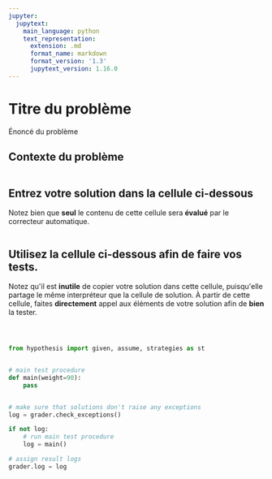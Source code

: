 ```yaml
---
jupyter:
  jupytext:
    main_language: python
    text_representation:
      extension: .md
      format_name: markdown
      format_version: '1.3'
      jupytext_version: 1.16.0
---
```


<!-- #region tags=["problem-title"] -->
# Titre du problème
<!-- #endregion -->

<!-- #region tags=["problem-statement"] -->
Énoncé du problème
<!-- #endregion -->

## Contexte du problème

```python tags=["problem-context", "autoexec"]

```

## Entrez votre solution dans la cellule ci-dessous
Notez bien que **seul** le contenu de cette cellule sera **évalué** par le correcteur automatique.

```python tags=["user-answer", "editable", "autoexec"]

```

## Utilisez la cellule ci-dessous afin de faire vos tests. 
Notez qu'il est **inutile** de copier votre solution dans cette cellule, puisqu'elle partage le même interpréteur que la cellule de solution. À partir de cette cellule, faites **directement** appel aux éléments de votre solution afin de **bien** la tester.

```python tags=["user-tests", "editable", "autoexec"]

```

```python deletable=false tags=["reference-solution"]

```

```python deletable=false tags=["autograder-script"] id="autograder"

from hypothesis import given, assume, strategies as st


# main test procedure
def main(weight=90):
    pass


# make sure that solutions don't raise any exceptions
log = grader.check_exceptions()

if not log:
    # run main test procedure
    log = main()

# assign result logs
grader.log = log

```
